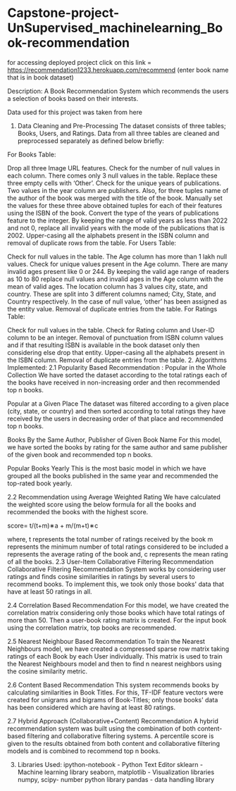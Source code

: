 # Capstone-project-UnSupervised_machinelearning_Book-recommendation


for accessing deployed project click on this link =
https://recommendation1233.herokuapp.com/recommend (enter book name that is in book dataset)



Description:
A Book Recommendation System which recommends the users a selection of books based on their interests.

Data used for this project was taken from here

1. Data Cleaning and Pre-Processing
The dataset consists of three tables; Books, Users, and Ratings. Data from all three tables are cleaned and preprocessed separately as defined below briefly:

For Books Table:

Drop all three Image URL features.
Check for the number of null values in each column. There comes only 3 null values in the table. Replace these three empty cells with ‘Other’.
Check for the unique years of publications. Two values in the year column are publishers. Also, for three tuples name of the author of the book was merged with the title of the book. Manually set the values for these three above obtained tuples for each of their features using the ISBN of the book.
Convert the type of the years of publications feature to the integer.
By keeping the range of valid years as less than 2022 and not 0, replace all invalid years with the mode of the publications that is 2002.
Upper-casing all the alphabets present in the ISBN column and removal of duplicate rows from the table.
For Users Table:

Check for null values in the table. The Age column has more than 1 lakh null values.
Check for unique values present in the Age column. There are many invalid ages present like 0 or 244.
By keeping the valid age range of readers as 10 to 80 replace null values and invalid ages in the Age column with the mean of valid ages.
The location column has 3 values city, state, and country. These are split into 3 different columns named; City, State, and Country respectively. In the case of null value, ‘other’ has been assigned as the entity value.
Removal of duplicate entries from the table.
For Ratings Table:

Check for null values in the table.
Check for Rating column and User-ID column to be an integer.
Removal of punctuation from ISBN column values and if that resulting ISBN is available in the book dataset only then considering else drop that entity.
Upper-casing all the alphabets present in the ISBN column.
Removal of duplicate entries from the table.
2. Algorithms Implemented:
2.1 Popularity Based Recommendation :
Popular in the Whole Collection
We have sorted the dataset according to the total ratings each of the books have received in non-increasing order and then recommended top n books.

Popular at a Given Place
The dataset was filtered according to a given place (city, state, or country) and then sorted according to total ratings they have received by the users in decreasing order of that place and recommended top n books.

Books By the Same Author, Publisher of Given Book Name
For this model, we have sorted the books by rating for the same author and same publisher of the given book and recommended top n books.

Popular Books Yearly
This is the most basic model in which we have grouped all the books published in the same year and recommended the top-rated book yearly.

2.2 Recommendation using Average Weighted Rating
We have calculated the weighted score using the below formula for all the books and recommended the books with the highest score.

score= t/(t+m)∗a + m/(m+t)∗c

where,
t represents the total number of ratings received by the book
m represents the minimum number of total ratings considered to be included
a represents the average rating of the book and,
c represents the mean rating of all the books.
2.3 User-Item Collaborative Filtering Recommendation
Collaborative Filtering Recommendation System works by considering user ratings and finds cosine similarities in ratings by several users to recommend books. To implement this, we took only those books' data that have at least 50 ratings in all.

2.4 Correlation Based Recommendation
For this model, we have created the correlation matrix considering only those books which have total ratings of more than 50. Then a user-book rating matrix is created. For the input book using the correlation matrix, top books are recommended.

2.5 Nearest Neighbour Based Recommendation
To train the Nearest Neighbours model, we have created a compressed sparse row matrix taking ratings of each Book by each User individually. This matrix is used to train the Nearest Neighbours model and then to find n nearest neighbors using the cosine similarity metric.

2.6 Content Based Recommendation
This system recommends books by calculating similarities in Book Titles. For this, TF-IDF feature vectors were created for unigrams and bigrams of Book-Titles; only those books' data has been considered which are having at least 80 ratings.

2.7 Hybrid Approach (Collaborative+Content) Recommendation
A hybrid recommendation system was built using the combination of both content-based filtering and collaborative filtering systems. A percentile score is given to the results obtained from both content and collaborative filtering models and is combined to recommend top n books.

3. Libraries Used:
ipython-notebook - Python Text Editor
sklearn - Machine learning library
seaborn, matplotlib - Visualization libraries
numpy, scipy- number python library
pandas - data handling library
